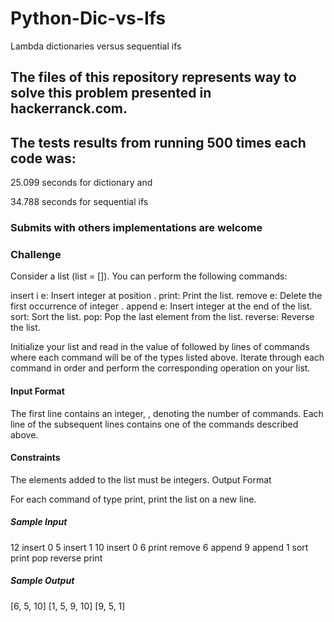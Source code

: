 # Python-Dic-vs-Ifs
Lambda dictionaries versus sequential ifs

## The files of this repository represents way to solve this problem presented in hackerranck.com.

## The tests results from running 500 times each code was:
25.099 seconds for dictionary and

34.788 seconds for sequential ifs

### Submits with others implementations are welcome

### Challenge
Consider a list (list = []). You can perform the following commands:

insert i e: Insert integer  at position .
print: Print the list.
remove e: Delete the first occurrence of integer .
append e: Insert integer  at the end of the list.
sort: Sort the list.
pop: Pop the last element from the list.
reverse: Reverse the list.

Initialize your list and read in the value of  followed by  lines of commands where each command will be of the  types listed above. Iterate through each command in order and perform the corresponding operation on your list.

#### Input Format

The first line contains an integer, , denoting the number of commands. 
Each line  of the  subsequent lines contains one of the commands described above.

#### Constraints

The elements added to the list must be integers.
Output Format

For each command of type print, print the list on a new line.

##### Sample Input

12
insert 0 5
insert 1 10
insert 0 6
print
remove 6
append 9
append 1
sort
print
pop
reverse
print

##### Sample Output

[6, 5, 10]
[1, 5, 9, 10]
[9, 5, 1]
